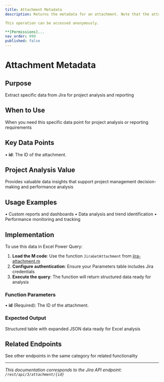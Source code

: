 ```yaml
---
title: Attachment Metadata
description: Returns the metadata for an attachment. Note that the attachment itself is not returned.

This operation can be accessed anonymously.

**[Permissions]...
nav_order: 999
published: false
---
```


# Attachment Metadata

## Purpose
Extract specific data from Jira for project analysis and reporting

## When to Use
When you need this specific data point for project analysis or reporting requirements

## Key Data Points
• **id**: The ID of the attachment.

## Project Analysis Value
Provides valuable data insights that support project management decision-making and performance analysis

## Usage Examples
• Custom reports and dashboards
• Data analysis and trend identification
• Performance monitoring and tracking

## Implementation
To use this data in Excel Power Query:

1. **Load the M code**: Use the function `JiraGetAttachment` from [jira-attachment.m](../assets/jira-attachment.m)
2. **Configure authentication**: Ensure your Parameters table includes Jira credentials
3. **Execute the query**: The function will return structured data ready for analysis

### Function Parameters
• **id** (Required): The ID of the attachment.

### Expected Output
Structured table with expanded JSON data ready for Excel analysis

## Related Endpoints
See other endpoints in the same category for related functionality

---
*This documentation corresponds to the Jira API endpoint: `/rest/api/3/attachment/{id}`*
